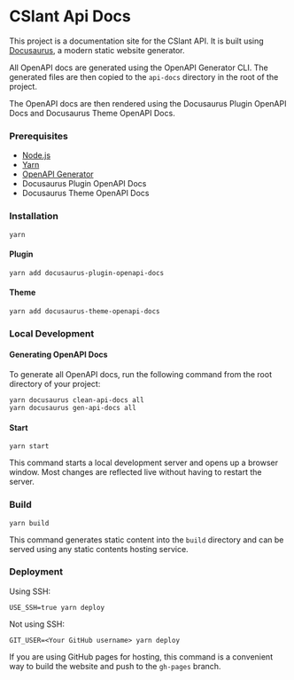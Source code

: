 # CSlant Api Docs

This project is a documentation site for the CSlant API. It is built using [Docusaurus](https://docusaurus.io/), a modern static website generator.

All OpenAPI docs are generated using the OpenAPI Generator CLI. The generated files are then copied to the `api-docs` directory in the root of the project.

The OpenAPI docs are then rendered using the Docusaurus Plugin OpenAPI Docs and Docusaurus Theme OpenAPI Docs.

### Prerequisites

- [Node.js](https://nodejs.org/en/download/)
- [Yarn](https://classic.yarnpkg.com/en/docs/install)
- [OpenAPI Generator](https://openapi-generator.tech/docs/installation)
- Docusaurus Plugin OpenAPI Docs
- Docusaurus Theme OpenAPI Docs

### Installation

```
yarn
```

#### Plugin

```
yarn add docusaurus-plugin-openapi-docs
```

#### Theme
```
yarn add docusaurus-theme-openapi-docs
```

### Local Development

#### Generating OpenAPI Docs

To generate all OpenAPI docs, run the following command from the root directory of your project:

```
yarn docusaurus clean-api-docs all
yarn docusaurus gen-api-docs all
```

#### Start

```
yarn start
```

This command starts a local development server and opens up a browser window. Most changes are reflected live without having to restart the server.

### Build

```
yarn build
```

This command generates static content into the `build` directory and can be served using any static contents hosting service.

### Deployment

Using SSH:

```
USE_SSH=true yarn deploy
```

Not using SSH:

```
GIT_USER=<Your GitHub username> yarn deploy
```

If you are using GitHub pages for hosting, this command is a convenient way to build the website and push to the `gh-pages` branch.
